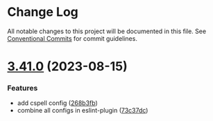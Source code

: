# Change Log

All notable changes to this project will be documented in this file. See
[Conventional Commits](https://conventionalcommits.org) for commit guidelines.

# [3.41.0](https://github.com/taiga-family/linters/compare/@taiga-ui/eslint-plugin@3.40.4...@taiga-ui/eslint-plugin@3.41.0) (2023-08-15)

### Features

- add cspell config ([268b3fb](https://github.com/taiga-family/linters/commit/268b3fbf38a679204c1a3f16bf6f0e62c83e7b82))
- combine all configs in eslint-plugin
  ([73c37dc](https://github.com/taiga-family/linters/commit/73c37dcb19b87fc1001209a6e834274c6e5117ad))
